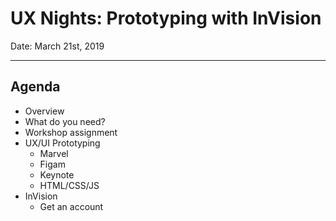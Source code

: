 # UX Nights: Prototyping with InVision

Date: March 21st, 2019

 - - -


## Agenda

 * Overview
 * What do you need?
 * Workshop assignment
 * UX/UI Prototyping
    * Marvel
    * Figam
    * Keynote
    * HTML/CSS/JS
 * InVision
    * Get an account

